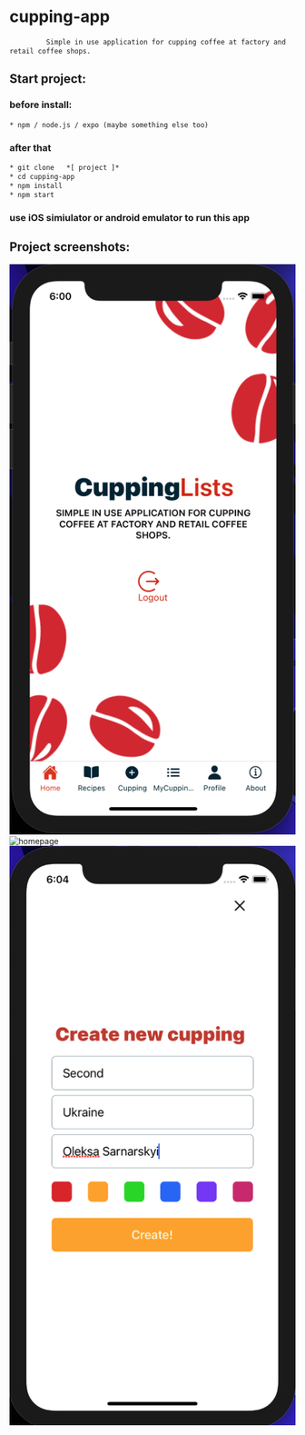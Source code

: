 # cupping-app
             Simple in use application for cupping coffee at factory and retail coffee shops.




## Start project:

### before install:
    * npm / node.js / expo (maybe something else too)
### after that
    * git clone   *[ project ]*
    * cd cupping-app
    * npm install
    * npm start

### use iOS simiulator or android emulator to run this app




## Project screenshots:              
![homepage](https://github.com/SarnaKhmel/cupping-app/blob/main/projectScreens/homePageScreen.png)
![homepage](https://github.com/SarnaKhmel/cupping-app/blob/main/aboutScreen/.png)
![homepage](https://github.com/SarnaKhmel/cupping-app/blob/main/projectScreens/createNewCuppingModal.png)

